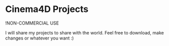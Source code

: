 # Cinema4D Projects

!NON-COMMERCIAL USE

I will share my projects to share with the world. Feel free to download, make changes or whatever you want :)


